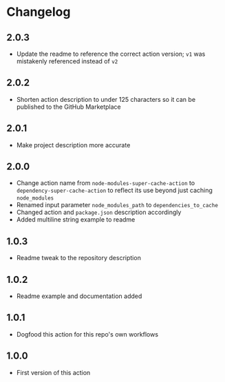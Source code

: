 # Changelog

## 2.0.3

- Update the readme to reference the correct action version; `v1` was mistakenly referenced instead of `v2`

## 2.0.2

- Shorten action description to under 125 characters so it can be published to the GitHub Marketplace

## 2.0.1

- Make project description more accurate

## 2.0.0

- Change action name from `node-modules-super-cache-action` to `dependency-super-cache-action` to reflect its use beyond just caching `node_modules`
- Renamed input parameter `node_modules_path` to `dependencies_to_cache`
- Changed action and `package.json` description accordingly
- Added multiline string example to readme

## 1.0.3

- Readme tweak to the repository description

## 1.0.2

- Readme example and documentation added

## 1.0.1

- Dogfood this action for this repo's own workflows

## 1.0.0

- First version of this action
